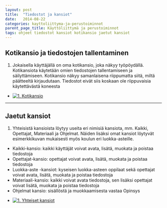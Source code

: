 ```yaml
---
layout: post
title:  "Tiedostot ja kansiot"
date:   2014-08-22
categories: kayttoliittyma-ja-perustoiminnot
parent_page_title: Käyttöliittymä ja perustoiminnot
tags: ohjeet tiedostot kansiot kotikansio jaetut kansiot
---
```

<div class="pure-u-11-24">

<h2>Kotikansio ja tiedostojen tallentaminen</h2>

<ol>
  <li>
    Jokaisella käyttäjällä on oma kotikansio, joka näkyy työpöydällä. Kotikansiota käytetään omien tiedostojen tallentamiseen ja säilyttämiseen. Kotikansio näkyy samanlaisena riippumatta siitä, miltä päätteeltä kirjaudutaan. Tiedostot eivät siis koskaan ole riippuvaisia käytettävästä koneesta
  </li>
</ol>


</div>

<div class="pure-u-11-24 images">
<ul>
  <li>
    <a href="{{ site.baseurl }}/assets/images/kotikansio.png" title="1. Kotikansio" class="swipebox">
      <img src="{{ site.baseurl }}/assets/images/kotikansio-small.png" alt="1. Kotikansio">
    </a>
  </li>
</ul>
</div>

---

<div class="pure-u-11-24">

<h2>Jaetut kansiot</h2>

<ol>
  <li>
    Yhteisistä kansioista löytyy useita eri nimisiä kansiota, mm. Kaikki, Opettajat, Materiaali ja Ohjelmat. Näiden lisäksi omat kansiot löytyvät esimerkkikuvan mukaisesti myös koulun eri luokka-asteille.
  </li>
</ol>

<ul>
  <li>Kaikki-kansio: kaikki käyttäjät voivat avata, lisätä, muokata ja poistaa tiedostoja</li>
  <li>Opettajat-kansio: opettajat voivat avata, lisätä, muokata ja poistaa tiedostoja</li>
  <li>Luokka-aste -kansiot: kyseisen luokka-asteen oppilaat sekä opettajat voivat avata, lisätä, muokata ja poistaa tiedostoja</li>
  <li>Materiaali-kansio: kaikki voivat avata tiedostoja, sen lisäksi opettajat voivat lisätä, muokata ja poistaa tiedostoja</li>
  <li>Ohjelmat kansio: sisällöstä ja muokkaamisesta vastaa Opinsys</li>
</ul>

</div>
<div class="pure-u-11-24 images">
<ul>
  <li>
    <a href="{{ site.baseurl }}/assets/images/yhteiset-kansiot.png" title="1. Yhteiset kansiot" class="swipebox">
      <img src="{{ site.baseurl }}/assets/images/yhteiset-kansiot-small.png" alt="1. Yhteiset kansiot">
    </a>
  </li>
</ul>
</div>